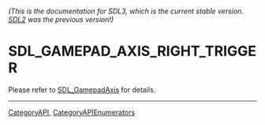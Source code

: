 ###### (This is the documentation for SDL3, which is the current stable version. [SDL2](https://wiki.libsdl.org/SDL2/) was the previous version!)
# SDL_GAMEPAD_AXIS_RIGHT_TRIGGER

Please refer to [SDL_GamepadAxis](SDL_GamepadAxis) for details.

----
[CategoryAPI](CategoryAPI), [CategoryAPIEnumerators](CategoryAPIEnumerators)

